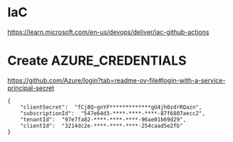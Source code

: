 # IaC
https://learn.microsoft.com/en-us/devops/deliver/iac-github-actions

# Create AZURE_CREDENTIALS
https://github.com/Azure/login?tab=readme-ov-file#login-with-a-service-principal-secret

```
{
    "clientSecret":  "fCj8Q~gnYF*************gU4jh0zdrRQazn",
    "subscriptionId":  "547e64d3-****-****-****-87f6807aecc2",
    "tenantId":  "97e7fa82-****-****-****-96ae01b69d29",
    "clientId":  "3214dc2e-****-****-****-254caad5e2fb"
}
```